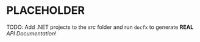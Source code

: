 # PLACEHOLDER

TODO: Add .NET projects to the *src* folder and run `docfx` to generate **REAL** *API Documentation*!
<!-- This is a sample comment added by the SampleProcessor -->